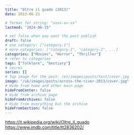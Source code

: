 ```yaml
---
title: "Oltre il guado (2013)"
date: 2013-06-21

# format for string: "xxxx-xx-xx"
lastmod: "2024-06-15"

# set false when you want the post publish
draft: false
# one category: ["category-1"]
# more categories: ["category-1", "category-2", ...]
categories: ["Movies", "Horror", "Thriller"]
# refer to categories
tags: ["folklore", "bestiary"]
# seires
series: []
# Top image for the post: /en/images/posts/test/cover.jpg
image: "/uk/images/posts/across-the-river-2013/cover.jpg"
# Hide from home and other main page
hideFromCenter: false
# Hide from archive page
hideFromArchives: false
# Hide from everything but the archive
hideFromSection: false
---
```

https://it.wikipedia.org/wiki/Oltre_il_guado
https://www.imdb.com/title/tt2836202/
<!--more-->